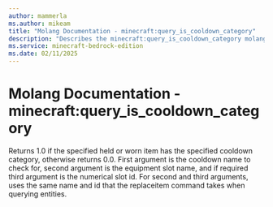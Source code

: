 ```yaml
---
author: mammerla
ms.author: mikeam
title: "Molang Documentation - minecraft:query_is_cooldown_category"
description: "Describes the minecraft:query_is_cooldown_category molang"
ms.service: minecraft-bedrock-edition
ms.date: 02/11/2025 
---
```


# Molang Documentation - minecraft:query_is_cooldown_category

Returns 1.0 if the specified held or worn item has the specified cooldown category, otherwise returns 0.0. First argument is the cooldown name to check for, second argument is the equipment slot name, and if required third argument is the numerical slot id. For second and third arguments, uses the same name and id that the replaceitem command takes when querying entities.

